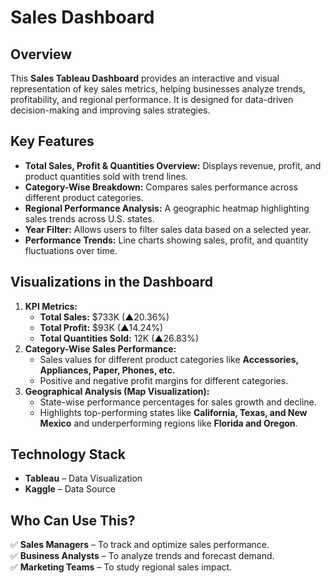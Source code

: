 # **Sales Dashboard**  

## **Overview**  
This **Sales Tableau Dashboard** provides an interactive and visual representation of key sales metrics, helping businesses analyze trends, profitability, and regional performance. It is designed for data-driven decision-making and improving sales strategies.  

## **Key Features**  
- **Total Sales, Profit & Quantities Overview:** Displays revenue, profit, and product quantities sold with trend lines.  
- **Category-Wise Breakdown:** Compares sales performance across different product categories.  
- **Regional Performance Analysis:** A geographic heatmap highlighting sales trends across U.S. states.  
- **Year Filter:** Allows users to filter sales data based on a selected year.  
- **Performance Trends:** Line charts showing sales, profit, and quantity fluctuations over time.  

## **Visualizations in the Dashboard**  
1. **KPI Metrics:**  
   - **Total Sales:** $733K (▲20.36%)  
   - **Total Profit:** $93K (▲14.24%)  
   - **Total Quantities Sold:** 12K (▲26.83%)  
2. **Category-Wise Sales Performance:**  
   - Sales values for different product categories like **Accessories, Appliances, Paper, Phones, etc.**  
   - Positive and negative profit margins for different categories.  
3. **Geographical Analysis (Map Visualization):**  
   - State-wise performance percentages for sales growth and decline.  
   - Highlights top-performing states like **California, Texas, and New Mexico** and underperforming regions like **Florida and Oregon**.  

## **Technology Stack**  
- **Tableau** – Data Visualization  
- **Kaggle** – Data Source  

## **Who Can Use This?**  
✅ **Sales Managers** – To track and optimize sales performance.  
✅ **Business Analysts** – To analyze trends and forecast demand.  
✅ **Marketing Teams** – To study regional sales impact.  

